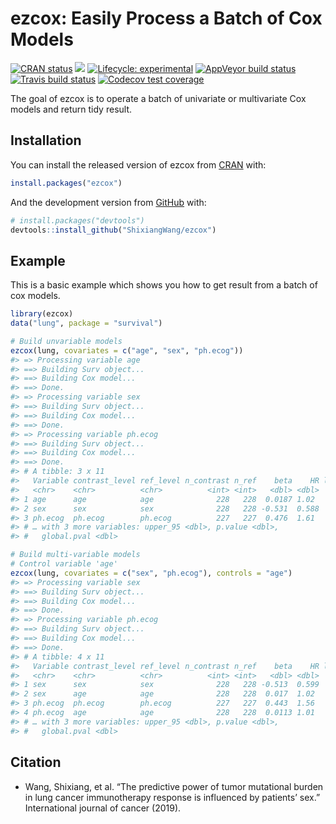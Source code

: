 
<!-- README.md is generated from README.Rmd. Please edit that file -->

# ezcox: Easily Process a Batch of Cox Models

<!-- badges: start -->

[![CRAN
status](https://www.r-pkg.org/badges/version/ezcox)](https://CRAN.R-project.org/package=ezcox)
[![](http://cranlogs.r-pkg.org/badges/grand-total/ezcox?color=blue)](https://cran.r-project.org/package=ezcox)
[![Lifecycle:
experimental](https://img.shields.io/badge/lifecycle-experimental-orange.svg)](https://www.tidyverse.org/lifecycle/#experimental)
[![AppVeyor build
status](https://ci.appveyor.com/api/projects/status/github/ShixiangWang/ezcox?branch=master&svg=true)](https://ci.appveyor.com/project/ShixiangWang/ezcox)
[![Travis build
status](https://travis-ci.org/ShixiangWang/ezcox.svg?branch=master)](https://travis-ci.org/ShixiangWang/ezcox)
[![Codecov test
coverage](https://codecov.io/gh/ShixiangWang/ezcox/branch/master/graph/badge.svg)](https://codecov.io/gh/ShixiangWang/ezcox?branch=master)
<!-- badges: end -->

The goal of ezcox is to operate a batch of univariate or multivariate
Cox models and return tidy result.

## Installation

You can install the released version of ezcox from
[CRAN](https://CRAN.R-project.org) with:

``` r
install.packages("ezcox")
```

And the development version from [GitHub](https://github.com/) with:

``` r
# install.packages("devtools")
devtools::install_github("ShixiangWang/ezcox")
```

## Example

This is a basic example which shows you how to get result from a batch
of cox models.

``` r
library(ezcox)
data("lung", package = "survival")

# Build unvariable models
ezcox(lung, covariates = c("age", "sex", "ph.ecog"))
#> => Processing variable age
#> ==> Building Surv object...
#> ==> Building Cox model...
#> ==> Done.
#> => Processing variable sex
#> ==> Building Surv object...
#> ==> Building Cox model...
#> ==> Done.
#> => Processing variable ph.ecog
#> ==> Building Surv object...
#> ==> Building Cox model...
#> ==> Done.
#> # A tibble: 3 x 11
#>   Variable contrast_level ref_level n_contrast n_ref    beta    HR lower_95
#>   <chr>    <chr>          <chr>          <int> <int>   <dbl> <dbl>    <dbl>
#> 1 age      age            age              228   228  0.0187 1.02     1    
#> 2 sex      sex            sex              228   228 -0.531  0.588    0.424
#> 3 ph.ecog  ph.ecog        ph.ecog          227   227  0.476  1.61     1.29 
#> # … with 3 more variables: upper_95 <dbl>, p.value <dbl>,
#> #   global.pval <dbl>

# Build multi-variable models
# Control variable 'age'
ezcox(lung, covariates = c("sex", "ph.ecog"), controls = "age")
#> => Processing variable sex
#> ==> Building Surv object...
#> ==> Building Cox model...
#> ==> Done.
#> => Processing variable ph.ecog
#> ==> Building Surv object...
#> ==> Building Cox model...
#> ==> Done.
#> # A tibble: 4 x 11
#>   Variable contrast_level ref_level n_contrast n_ref    beta    HR lower_95
#>   <chr>    <chr>          <chr>          <int> <int>   <dbl> <dbl>    <dbl>
#> 1 sex      sex            sex              228   228 -0.513  0.599    0.431
#> 2 sex      age            age              228   228  0.017  1.02     0.999
#> 3 ph.ecog  ph.ecog        ph.ecog          227   227  0.443  1.56     1.24 
#> 4 ph.ecog  age            age              228   228  0.0113 1.01     0.993
#> # … with 3 more variables: upper_95 <dbl>, p.value <dbl>,
#> #   global.pval <dbl>
```

## Citation

  - Wang, Shixiang, et al. “The predictive power of tumor mutational
    burden in lung cancer immunotherapy response is influenced by
    patients’ sex.” International journal of cancer (2019).
